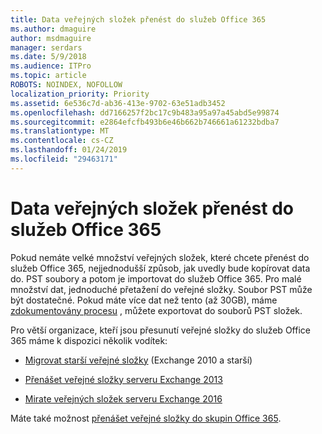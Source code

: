 ```yaml
---
title: Data veřejných složek přenést do služeb Office 365
ms.author: dmaguire
author: msdmaguire
manager: serdars
ms.date: 5/9/2018
ms.audience: ITPro
ms.topic: article
ROBOTS: NOINDEX, NOFOLLOW
localization_priority: Priority
ms.assetid: 6e536c7d-ab36-413e-9702-63e51adb3452
ms.openlocfilehash: dd7166257f2bc17c9b483a95a97a45abd5e99874
ms.sourcegitcommit: e2864efcfb493b6e46b662b746661a61232bdba7
ms.translationtype: MT
ms.contentlocale: cs-CZ
ms.lasthandoff: 01/24/2019
ms.locfileid: "29463171"
---
```

# <a name="migrate-public-folder-data-to-office-365"></a>Data veřejných složek přenést do služeb Office 365

Pokud nemáte velké množství veřejných složek, které chcete přenést do služeb Office 365, nejjednodušší způsob, jak uvedly bude kopírovat data do. PST soubory a potom je importovat do služeb Office 365. Pro malé množství dat, jednoduché přetažení do veřejné složky. Soubor PST může být dostatečné. Pokud máte více dat než tento (až 30GB), máme [zdokumentovány procesu](https://technet.microsoft.com/library/dn874017%28v=exchg.150%29.aspx) , můžete exportovat do souborů PST složek. 
  
Pro větší organizace, kteří jsou přesunutí veřejné složky do služeb Office 365 máme k dispozici několik vodítek:
  
- [Migrovat starší veřejné složky](https://technet.microsoft.com/en-us/library/dn874017%28v=exchg.150%29.aspx) (Exchange 2010 a starší) 
    
- [Přenášet veřejné složky serveru Exchange 2013](https://technet.microsoft.com/library/mt798260%28v=exchg.150%29.aspx)
    
- [Mirate veřejných složek serveru Exchange 2016](https://technet.microsoft.com/library/mt798260%28v=exchg.160%29.aspx)
    
Máte také možnost [přenášet veřejné složky do skupin Office 365](https://technet.microsoft.com/library/mt843872%28v=exchg.150%29.aspx).
  

